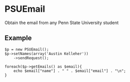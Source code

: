 PSUEmail
========

Obtain the email from any Penn State University student

## Example

	$p = new PSUEmail();
	$p->setNames(array('Austin Kelleher'))
		->sendRequest();

	foreach($p->getEmails() as $email){
		echo $email["name"] . " " . $email["email"] . "\n";
	}

